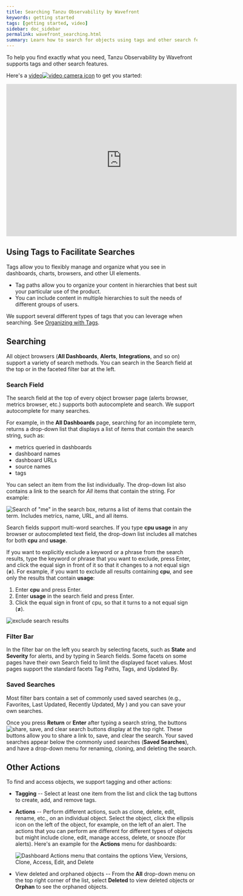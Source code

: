```yaml
---
title: Searching Tanzu Observability by Wavefront
keywords: getting started
tags: [getting started, video]
sidebar: doc_sidebar
permalink: wavefront_searching.html
summary: Learn how to search for objects using tags and other search features.
---
```

To help you find exactly what you need, Tanzu Observability by Wavefront supports tags and other search features.

Here's a <a href="https://vmwaretv.vmware.com/media/t/1_0rwkfemd" target="_blank">video<img src="/images/video_camera.png" alt="video camera icon"/></a>  to get you started:

<p>
<iframe id="kmsembed-1_0rwkfemd" width="608" height="402" src="https://vmwaretv.vmware.com/embed/secure/iframe/entryId/1_0rwkfemd/uiConfId/49694343/pbc/252649793/st/0" class="kmsembed" allowfullscreen webkitallowfullscreen mozAllowFullScreen allow="autoplay *; fullscreen *; encrypted-media *" referrerPolicy="no-referrer-when-downgrade" frameborder="0" alt="Task-based video shows many different search options"></iframe>
</p>

## Using Tags to Facilitate Searches

Tags allow you to flexibly manage and organize what you see in dashboards, charts, browsers, and other UI elements.
* Tag paths allow you to organize your content in hierarchies that best suit your particular use of the product.
* You can include content in multiple hierarchies to suit the needs of different groups of users.

We support several different types of tags that you can leverage when searching. See [Organizing with Tags](tags_overview.html).

## Searching

All object browsers (**All Dashboards**, **Alerts**, **Integrations**, and so on) support a variety of search methods. You can search in the Search field at the top or in the faceted filter bar at the left.

### Search Field

The search field at the top of every object browser page (alerts browser, metrics browser, etc.) supports both autocomplete and search. We support autocomplete for many searches.

For example, in the **All Dashboards** page, searching for an incomplete term, returns a drop-down list that displays a list of items that contain the search string, such as:

* metrics queried in dashboards
* dashboard names
* dashboard URLs
* source names
* tags

You can select an item from the list individually. The drop-down list also contains a link to the search for _All_ items that contain the string. For example:

![Search of "me" in the search box, returns a list of items that contain the term. Includes metrics, name, URL, and all items.](images/search_auto.png)

Search fields support multi-word searches. If you type **cpu usage** in any browser or autocompleted text field, the drop-down list includes all matches for both **cpu** and **usage**.

If you want to explicitly exclude a keyword or a phrase from the search results, type the keyword or phrase that you want to exclude, press Enter, and click the equal sign in front of it so that it changes to a not equal sign (**&#8800;**). For example, if you want to exclude all results containing **cpu**, and see only the results that contain **usage**:

1. Enter **cpu** and press Enter.
2. Enter **usage** in the search field and press Enter.
3. Click the equal sign in front of cpu, so that it turns to a not equal sign (**&#8800;**).

![exclude search results](images/not_in_search.png)

### Filter Bar

In the filter bar on the left you search by selecting facets, such as **State** and **Severity** for alerts, and by typing in Search fields. Some facets on some pages have their own Search field to limit the displayed facet values. Most pages support the standard facets Tag Paths, Tags, and Updated By.

### Saved Searches

Most filter bars contain a set of commonly used saved searches (e.g., Favorites, Last Updated, Recently Updated, My <XXX>) and you can save your own searches.

Once you press **Return** or **Enter** after typing a search string, the buttons ![share, save, and clear search buttons](images/searchicons.png#inline) display at the top right. These buttons allow you to share a link to, save, and clear the search. Your saved searches appear below the commonly used searches (**Saved Searches**), and have a drop-down menu for renaming, cloning, and deleting the search.



## Other Actions

To find and access objects, we support tagging and other actions:

-   **Tagging** -- Select at least one item from the list and click the tag buttons to create, add, and remove tags.
-   **Actions** -- Perform different actions, such as clone, delete, edit, rename, etc., on an individual object. Select the object, click the ellipsis icon on the left of the object, for example, on the left of an alert. The actions that you can perform are different for different types of objects but might include clone, edit, manage access, delete, or snooze (for alerts). Here's an example for the **Actions** menu for dashboards:

    ![Dashboard Actions menu that contains the options View, Versions, Clone, Access, Edit, and Delete ](/images/dashboard_clone.png)

-   View deleted and orphaned objects -- From the **All** drop-down menu on the top right corner of the list, select **Deleted** to view deleted objects or **Orphan** to see the orphaned objects.
